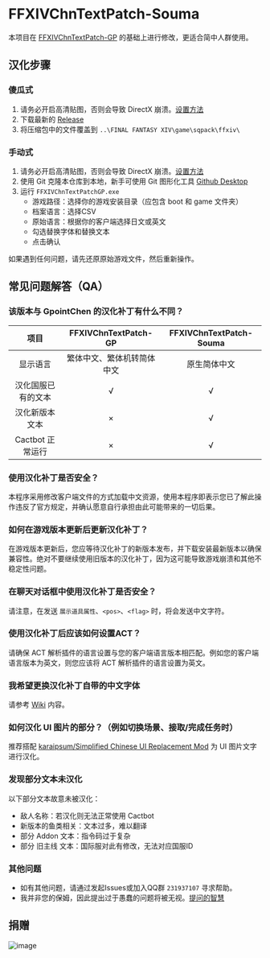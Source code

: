 # FFXIVChnTextPatch-Souma

本项目在 [FFXIVChnTextPatch-GP](https://github.com/GpointChen/FFXIVChnTextPatch-GP) 的基础上进行修改，更适合简中人群使用。

## 汉化步骤

### 傻瓜式

  1. 请务必开启高清贴图，否则会导致 DirectX 崩溃。[设置方法](https://github.com/Souma-Sumire/FFXIVChnTextPatch-Souma/wiki/%E5%BC%80%E5%90%AF%E9%AB%98%E6%B8%85%E8%B4%B4%E5%9B%BE)
  1. 下载最新的 [Release](https://github.com/Souma-Sumire/FFXIVChnTextPatch-Souma/releases/)
  1. 将压缩包中的文件覆盖到 `..\FINAL FANTASY XIV\game\sqpack\ffxiv\`

### 手动式

  1. 请务必开启高清贴图，否则会导致 DirectX 崩溃。[设置方法](https://github.com/Souma-Sumire/FFXIVChnTextPatch-Souma/wiki/%E5%BC%80%E5%90%AF%E9%AB%98%E6%B8%85%E8%B4%B4%E5%9B%BE)
  1. 使用 Git 克隆本仓库到本地，新手可使用 Git 图形化工具 [Github Desktop](https://desktop.github.com/)
  1. 运行 `FFXIVChnTextPatchGP.exe`
      - 游戏路径：选择你的游戏安装目录（应包含 boot 和 game 文件夹）
      - 档案语言：选择CSV
      - 原始语言：根据你的客户端选择日文或英文
      - 勾选替换字体和替换文本
      - 点击确认

如果遇到任何问题，请先还原原始游戏文件，然后重新操作。

## 常见问题解答（QA）

### 该版本与 GpointChen 的汉化补丁有什么不同？

| 项目 | FFXIVChnTextPatch-GP | FFXIVChnTextPatch-Souma |
| :---: | :---: | :---: |
| 显示语言 | 繁体中文、繁体机转简体中文 | 原生简体中文 |
| 汉化国服已有的文本 | √ | √ |
| 汉化新版本文本 | × | √ |
| Cactbot 正常运行 | × | √ |

### 使用汉化补丁是否安全？

本程序采用修改客户端文件的方式加载中文资源，使用本程序即表示您已了解此操作违反了官方规定，并确认愿意自行承担由此可能带来的一切后果。

### 如何在游戏版本更新后更新汉化补丁？

在游戏版本更新后，您应等待汉化补丁的新版本发布，并下载安装最新版本以确保兼容性。绝对不要继续使用旧版本的汉化补丁，因为这可能导致游戏崩溃和其他不稳定性问题。

### 在聊天对话框中使用汉化补丁是否安全？

请注意，在发送 `展示道具属性`、`<pos>`、`<flag>` 时，将会发送中文字符。

### 使用汉化补丁后应该如何设置ACT？

请确保 ACT 解析插件的语言设置与您的客户端语言版本相匹配。例如您的客户端语言版本为英文，则您应该将 ACT 解析插件的语言设置为英文。

### 我希望更换汉化补丁自带的中文字体

请参考 [Wiki](https://github.com/Souma-Sumire/FFXIVChnTextPatch-Souma/wiki/%E8%87%AA%E5%88%B6%E6%B8%B8%E6%88%8F%E5%AD%97%E4%BD%93) 内容。

### 如何汉化 UI 图片的部分？（例如切换场景、接取/完成任务时）

推荐搭配 [karaipsum/Simplified Chinese UI Replacement Mod](https://www.nexusmods.com/finalfantasy14/mods/2048) 为 UI 图片文字 进行汉化。

### 发现部分文本未汉化

以下部分文本故意未被汉化：

- 敌人名称：若汉化则无法正常使用 Cactbot
- 新版本的鱼类相关：文本过多，难以翻译
- 部分 Addon 文本：指令码过于复杂
- 部分 旧主线 文本：国际服对此有修改，无法对应国服ID

### 其他问题

- 如有其他问题，请通过发起Issues或加入QQ群 `231937107` 寻求帮助。
- 我并非您的保姆，因此提出过于愚蠢的问题将被无视。[提问的智慧](https://github.com/ryanhanwu/How-To-Ask-Questions-The-Smart-Way/blob/main/README-zh_CN.md)

## 捐赠

![image](https://github.com/Souma-Sumire/FFXIVChnTextPatch-Souma/assets/33572696/33b547e0-f8d4-41ba-9d76-a813a8053daa)
